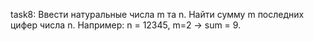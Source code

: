 task8:
Ввести натуральные числа m та n. Найти сумму m последних цифер числа n.
Например: 
n = 12345, m=2 -> sum = 9.
